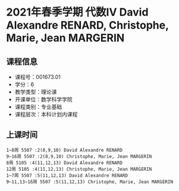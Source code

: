 # 2021年春季学期 代数IV David Alexandre RENARD, Christophe, Marie, Jean MARGERIN






## 课程信息

- 课程号：001673.01
- 学分：6
- 教学类型：理论课
- 开课单位：数学科学学院
- 课程类别：专业基础
- 课程层次：本科计划内课程

## 上课时间

```
1~8周 5507 :2(8,9,10) David Alexandre RENARD
9~16周 5507 :2(8,9,10) Christophe, Marie, Jean MARGERIN
8周 5105 :4(11,12,13) David Alexandre RENARD
12周 5105 :4(11,12,13) Christophe, Marie, Jean MARGERIN
1~7周 5507 :5(11,12,13) David Alexandre RENARD
9~11,13~16周 5507 :5(11,12,13) Christophe, Marie, Jean MARGERIN
```

